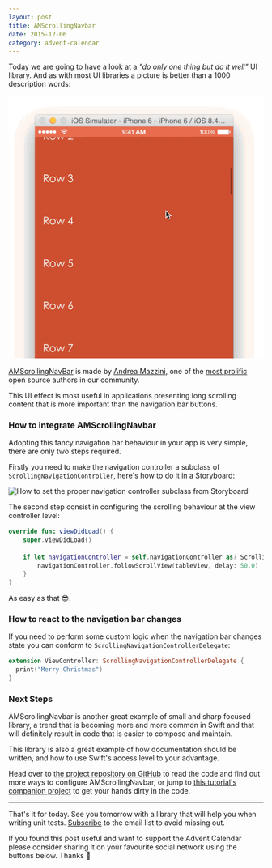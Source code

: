 ```yaml
---
layout: post
title: AMScrollingNavbar
date: 2015-12-06
category: advent-calendar
---
```


Today we are going to have a look at a _"do only one thing but do it well"_ UI library. And as with most UI libraries a picture is better than a 1000 description words:

![Demo](https://raw.githubusercontent.com/andreamazz/AMScrollingNavbar/master/assets/screenshot.gif)

[AMScrollingNavBar](https://github.com/andreamazz/AMScrollingNavbar) is made by [Andrea Mazzini](https://twitter.com/theandreamazz), one of the [most prolific](https://github.com/andreamazz?tab=repositories) open source authors in our community.

This UI effect is most useful in applications presenting long scrolling content that is more important than the navigation bar buttons.

### How to integrate AMScrollingNavbar

Adopting this fancy navigation bar behaviour in your app is very simple, there are only two steps required.

Firstly you need to make the navigation controller a subclass of `ScrollingNavigationController`, here's how to do it in a Storyboard:

![How to set the proper navigation controller subclass from Storyboard](https://s3.amazonaws.com/theiostimes/advent-calendar-2015-scrollingnavicationcontroller-storyboard.png)

The second step consist in configuring the scrolling behaviour at the view controller level:

```swift
override func viewDidLoad() {
	super.viewDidLoad()

	if let navigationController = self.navigationController as? ScrollingNavigationController {
		navigationController.followScrollView(tableView, delay: 50.0)
	}
}
```

As easy as that 😎.

### How to react to the navigation bar changes

If you need to perform some custom logic when the navigation bar changes state you can conform to `ScrollingNavigationControllerDelegate`:

```swift
extension ViewController: ScrollingNavigationControllerDelegate {
  print("Merry Christmas")
}
```

### Next Steps

AMScrollingNavbar is another great example of small and sharp focused library, a trend that is becoming more and more common in Swift and that will definitely result in code that is easier to compose and maintain.

This library is also a great example of how documentation should be written, and how to use Swift's access level to your advantage.

Head over to [the project repository on GitHub](https://github.com/andreamazz/AMScrollingNavbar) to read the code and find out more ways to configure AMScrollingNavbar, or jump to [this tutorial's companion project](https://github.com/mokacoding/AdventCalendar2015) to get your hands dirty in the code.

---

That's it for today. See you tomorrow with a library that will help you when writing unit tests. [Subscribe](http://theiostimes.com/advent-calendar-subscribe) to the email list to avoid missing out.

If you found this post useful and want to support the Advent Calendar please consider sharing it on your favourite social network using the buttons below. Thanks 🎅

